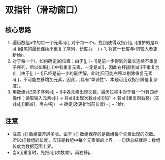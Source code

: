 # 双指针（滑动窗口）

## 核心思路

1. 遍历数组a中的每一个元素a[i], 对于每一个i，找到j使得双指针[j, i]维护的是以a[i]结尾的最长连续不重复子序列，长度为i - j + 1, 将这一长度与r的较大者更新给r。
2. 对于每一个i，如何确定j的位置：由于[j, i - 1]是前一步得到的最长连续不重复子序列，所以如果[j, i]中有重复元素，一定是a[i]，因此右移j直到a[i]不重复为止（由于[j, i - 1]已经是前一步的最优解，此时j只可能右移以剔除重复元素a[i]，不可能左移增加元素，因此，j具有“单调性”、本题可用双指针降低复杂度）。
3. 用数组s记录子序列a[j ~ i]中各元素出现次数，遍历过程中对于每一个i有四步操作：读取输入元素a[i] -> 将a[i]出现次数s[a[i]]加1 -> 若a[i]重复则右移j（先s[a[j]]要减1，再右移j） -> 确定j及更新当前长度i - j + 1给r。

## 注意

- 注意 s[] 数组要开辟多长。由于 s[] 数组保存的是数组每个元素出现的次数。所以s[]数组的长度，应该是数组中每个元素值的上界。一句话总结就是：数组长度为数据范围上界。
- 当a[i]重复时，先把a[j]次数减1，再右移j。
